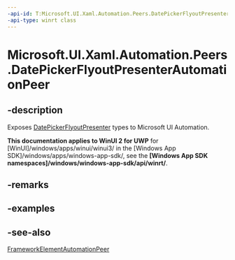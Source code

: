 ```yaml
---
-api-id: T:Microsoft.UI.Xaml.Automation.Peers.DatePickerFlyoutPresenterAutomationPeer
-api-type: winrt class
---
```


<!-- Class syntax.
public class DatePickerFlyoutPresenterAutomationPeer : Windows.UI.Xaml.Automation.Peers.FrameworkElementAutomationPeer, Windows.UI.Xaml.Automation.Peers.IDatePickerFlyoutPresenterAutomationPeer
-->

# Microsoft.UI.Xaml.Automation.Peers.DatePickerFlyoutPresenterAutomationPeer

## -description
Exposes [DatePickerFlyoutPresenter](../microsoft.ui.xaml.controls/datepickerflyoutpresenter.md) types to Microsoft UI Automation.

**This documentation applies to WinUI 2 for UWP** for [WinUI]/windows/apps/winui/winui3/ in the [Windows App SDK]/windows/apps/windows-app-sdk/, see the **[Windows App SDK namespaces]/windows/windows-app-sdk/api/winrt/**.

## -remarks


## -examples

## -see-also
[FrameworkElementAutomationPeer](frameworkelementautomationpeer.md)

